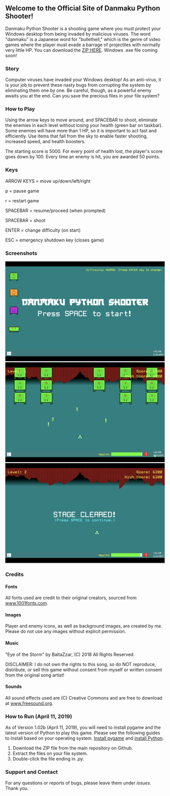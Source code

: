 ## Welcome to the Official Site of Danmaku Python Shooter!

Danmaku Python Shooter is a shooting game where you must protect your Windows desktop from being invaded by malicious viruses. The word "danmaku" is a Japanese word for "bullethell," which is the genre of video games where the player must evade a barrage of projectiles with normally very little HP. You can download the [ZIP HERE](https://github.com/ChrisRod622922/danmaku-python-shooter). Windows .exe file coming soon!

### Story

Computer viruses have invaded your Windows desktop! As an anti-virus, it is your job to prevent these nasty bugs from corrupting the system by eliminating them one by one. Be careful, though, as a powerful enemy awaits you at the end. Can you save the precious files in your file system?

### How to Play

Using the arrow keys to move around, and SPACEBAR to shoot, eliminate the enemies in each level without losing your health (green bar on taskbar). Some enemies will have more than 1 HP, so it is important to act fast and efficiently. Use items that fall from the sky to enable faster shooting, increased speed, and health boosters.

The starting score is 5000. For every point of health lost, the player's score goes down by 100. Every time an enemy is hit, you are awarded 50 points.

### Keys

ARROW KEYS = move up/down/left/right

p = pause game

r = restart game

SPACEBAR = resume/proceed (when prompted)

SPACEBAR = shoot

ENTER = change difficulty (on start)

ESC = emergency shutdown key (closes game)

### Screenshots

![Title Screen](/assets/images/screenshots/sh.png) ![Level 1 Gameplay](/assets/images/screenshots/sh2.png) ![Stage Clear](/assets/images/screenshots/sh3.png)

### Credits

#### Fonts
All fonts used are credit to their original creators, sourced from www.1001fonts.com.

#### Images
Player and enemy icons, as well as background images, are created by me. Please do not use any images without explicit permission.

#### Music
"Eye of the Storm" by BaltaZzar, (C) 2018 All Rights Reserved.

DISCLAIMER: I do not own the rights to this song, so do NOT reproduce, distribute, or sell this game without consent from myself or written consent from the original song artist!

#### Sounds
All sound effects used are (C) Creative Commons and are free to download at www.freesound.org.

### How to Run (April 11, 2019)
As of Version 1.02b (April 11, 2019), you will need to install pygame and the latest version of Python to play this game. Please see the following guides to install based on your operating system. [Install pygame](https://www.pygame.org/wiki/GettingStarted) and [install Python](https://www.python.org).

1. Download the ZIP file from the main repository on Github.
2. Extract the files on your file system.
3. Double-click the file ending in _.py_.

### Support and Contact

For any questions or reports of bugs, please leave them under _issues_. Thank you.
